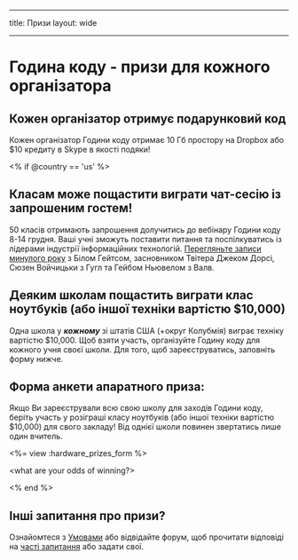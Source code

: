 * * *

title: Призи layout: wide

* * *

# Година коду - призи для кожного організатора

## Кожен організатор отримує подарунковий код

Кожен організатор Години коду отримає 10 Гб простору на Dropbox або $10 кредиту в Skype в якості подяки!

<% if @country == 'us' %>

## Класам може пощастити виграти чат-сесію із запрошеним гостем!

50 класів отримають запрошення долучитись до вебінару Години коду 8-14 грудня. Ваші учні зможуть поставити питання та поспілкуватись із лідерами індустрії інформаційних технологій. [Перегляньте записи минулого року](http://www.youtube.com/playlist?list=PLzdnOPI1iJNckJ81gRpJe5mR7imAHDl9a) з Білом Гейтсом, засновником Твітера Джеком Дорсі, Сюзен Войчицьки з Гугл та Гейбом Ньювелом з Валв.

## Деяким школам пощастить виграти клас ноутбуків (або іншої техніки вартістю $10,000)

Одна школа у ***кожному*** зі штатів США (+округ Колубмія) виграє техніку вартістю $10,000. Щоб взяти участь, організуйте Годину коду для кожного учня своєї школи. Для того, щоб зареєструватись, заповніть форму нижче.

## Форма анкети апаратного приза:

Якщо Ви зареєстрували всю свою школу для заходів Години коду, беріть участь у розіграші класу ноутбуків (або іншої техніки вартістю $10,000) для свого закладу! Від однієї школи повинен звертатись лише один вчитель.

<%= view :hardware\_prizes\_form %>

<what are your odds of winning?>

<see a list of all schools signed up for the hour code in your state. one public k-12 school every u.s. state will win class-set laptops.>

<% end %>

## Інші запитання про призи?

Ознайомтеся з [Умовами](/prizes-terms) або відвідайте форум, щоб прочитати відповіді на [часті запитання](http://support.code.org) або задати свої.